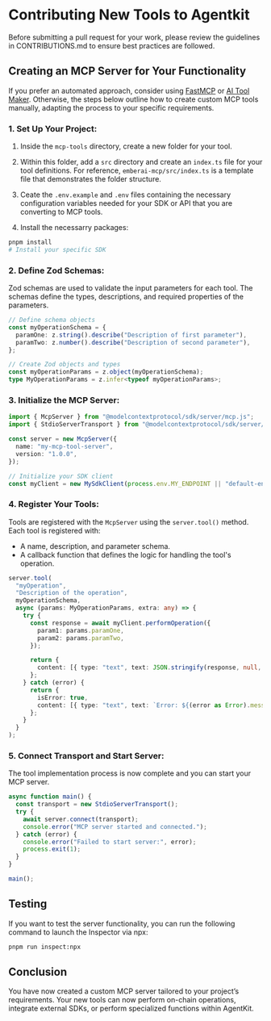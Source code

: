 # Contributing New Tools to Agentkit

Before submitting a pull request for your work, please review the guidelines in CONTRIBUTIONS.md to ensure best practices are followed.

## Creating an MCP Server for Your Functionality

If you prefer an automated approach, consider using [FastMCP](https://github.com/punkpeye/fastmcp/) or [AI Tool Maker](https://github.com/nihaocami/ai-tool-maker). Otherwise, the steps below outline how to create custom MCP tools manually, adapting the process to your specific requirements.

### 1. Set Up Your Project:

1. Inside the `mcp-tools` directory, create a new folder for your tool.

2. Within this folder, add a `src` directory and create an `index.ts` file for your tool definitions. For reference, `emberai-mcp/src/index.ts` is a template file that demonstrates the folder structure.

3. Ceate the `.env.example` and `.env` files containing the necessary configuration variables needed for your SDK or API that you are converting to MCP tools.

4. Install the necessarry packages:

```bash
pnpm install
# Install your specific SDK
```

### 2. Define Zod Schemas:

Zod schemas are used to validate the input parameters for each tool. The schemas define the types, descriptions, and required properties of the parameters.

```typescript
// Define schema objects
const myOperationSchema = {
  paramOne: z.string().describe("Description of first parameter"),
  paramTwo: z.number().describe("Description of second parameter"),
};

// Create Zod objects and types
const myOperationParams = z.object(myOperationSchema);
type MyOperationParams = z.infer<typeof myOperationParams>;
```

### 3. Initialize the MCP Server:

```typescript
import { McpServer } from "@modelcontextprotocol/sdk/server/mcp.js";
import { StdioServerTransport } from "@modelcontextprotocol/sdk/server/stdio.js";

const server = new McpServer({
  name: "my-mcp-tool-server",
  version: "1.0.0",
});

// Initialize your SDK client
const myClient = new MySdkClient(process.env.MY_ENDPOINT || "default-endpoint");
```

### 4. Register Your Tools:

Tools are registered with the `McpServer` using the `server.tool()` method. Each tool is registered with:

- A name, description, and parameter schema.
- A callback function that defines the logic for handling the tool's operation.

```typescript
server.tool(
  "myOperation",
  "Description of the operation",
  myOperationSchema,
  async (params: MyOperationParams, extra: any) => {
    try {
      const response = await myClient.performOperation({
        param1: params.paramOne,
        param2: params.paramTwo,
      });

      return {
        content: [{ type: "text", text: JSON.stringify(response, null, 2) }],
      };
    } catch (error) {
      return {
        isError: true,
        content: [{ type: "text", text: `Error: ${(error as Error).message}` }],
      };
    }
  }
);
```

### 5. Connect Transport and Start Server:

The tool implementation process is now complete and you can start your MCP server.

```typescript
async function main() {
  const transport = new StdioServerTransport();
  try {
    await server.connect(transport);
    console.error("MCP server started and connected.");
  } catch (error) {
    console.error("Failed to start server:", error);
    process.exit(1);
  }
}

main();
```

## Testing

If you want to test the server functionality, you can run the following command to launch the Inspector via npx:

```bash
pnpm run inspect:npx
```

## Conclusion

You have now created a custom MCP server tailored to your project’s requirements. Your new tools can now perform on-chain operations, integrate external SDKs, or perform specialized functions within AgentKit.
